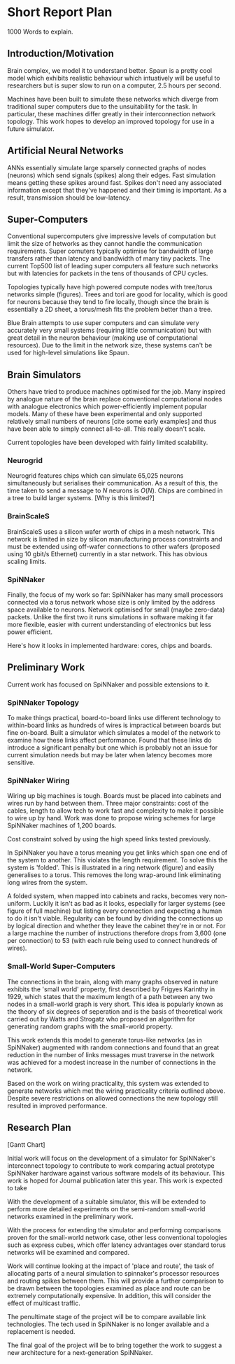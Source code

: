 Short Report Plan
=================

1000 Words to explain.

Introduction/Motivation
-----------------------

Brain complex, we model it to understand better. Spaun is a pretty cool model
which exhibits realistic behaviour which intuatively will be useful to
researchers but is super slow to run on a computer, 2.5 hours per second.

Machines have been built to simulate these networks which diverge from
traditional super computers due to the unsuitability for the task. In
particular, these machines differ greatly in their interconnection network
topology. This work hopes to develop an improved topology for use in a future
simulator.

Artificial Neural Networks
--------------------------

ANNs essentially simulate large sparsely connected graphs of nodes (neurons)
which send signals (spikes) along their edges. Fast simulation means getting
these spikes around fast. Spikes don't need any associated information except
that they've happened and their timing is important. As a result, transmission
should be low-latency.

Super-Computers
---------------

Conventional supercomputers give impressive levels of computation but limit the
size of hetworks as they cannot handle the communication requirements. Super
comuters typically optimise for bandwidth of large transfers rather than latency
and bandwidth of many tiny packets. The current Top500 list of leading super
computers all feature such networks but with latencies for packets in the tens
of thousands of CPU cycles.

Topologies typically have high powered compute nodes with tree/torus networks
simple (figures). Trees and tori are good for locality, which is good for
neurons because they tend to fire locally, though since the brain is essentially
a 2D sheet, a torus/mesh fits the problem better than a tree.

Blue Brain attempts to use super computers and can simulate very accurately very
small systems (requiring little communication) but with great detail in the
neuron behaviour (making use of computational resources). Due to the limit in
the network size, these systems can't be used for high-level simulations like
Spaun.

Brain Simulators
----------------

Others have tried to produce machines optimised for the job. Many inspired by
analogue nature of the brain replace conventional computational nodes with
analogue electronics which power-efficiently implement popular models. Many of
these have been experimental and only supported relatively small numbers of
neurons [cite some early examples] and thus have been able to simply connect
all-to-all. This really doesn't scale.

Current topologies have been developed with fairly limited scalability.

### Neurogrid

Neurogrid features chips which can simulate 65,025 neurons simultaneously but
serialises their communication. As a result of this, the time taken to send a
message to $N$ neurons is $O(N)$. Chips are combined in a tree to build larger
systems. [Why is this limited?]

### BrainScaleS

BrainScaleS uses a silicon wafer worth of chips in a mesh network. This network
is limited in size by silicon manufacturing process constraints and must be
extended using off-wafer connections to other wafers (proposed using 10 gbit/s
Ethernet) currently in a star network. This has obvious scaling limits.

### SpiNNaker

Finally, the focus of my work so far: SpiNNaker has many small processors
connected via a torus network whose size is only limited by the address space
available to neurons. Network optimised for small (maybe zero-data) packets.
Unlike the first two it runs simulations in software making it far more
flexible, easier with current understanding of electronics but less power
efficient.

Here's how it looks in implemented hardware: cores, chips and boards.

Preliminary Work
----------------

Current work has focused on SpiNNaker and possible extensions to it.

### SpiNNaker Topology

To make things practical, board-to-board links use different technology to
within-board links as hundreds of wires is impractical between boards but fine
on-board. Built a simulator which simulates a model of the network to examine
how these links affect performance. Found that these links do introduce a
significant penalty but one which is probably not an issue for current
simulation needs but may be later when latency becomes more sensitive.

### SpiNNaker Wiring

Wiring up big machines is tough. Boards must be placed into cabinets and wires
run by hand between them. Three major constraints: cost of the cables, length to
allow tech to work fast and complexity to make it possible to wire up by hand.
Work was done to propose wiring schemes for large SpiNNaker machines of 1,200
boards.

Cost constraint solved by using the high speed links tested previously.

In SpiNNaker you have a torus meaning you get links which span one end of the
system to another. This violates the length requirement. To solve this the
system is 'folded'. This is illustrated in a ring network (figure) and easily
generalises to a torus. This removes the long wrap-around link eliminating long
wires from the system.

A folded system, when mapped into cabinets and racks, becomes very non-uniform.
Luckily it isn't as bad as it looks, especially for larger systems (see figure
of full machine) but listing every connection and expecting a human to do it
isn't viable. Regularity can be found by dividing the connections up by logical
direction and whether they leave the cabinet they're in or not. For a large
machine the number of instructions therefore drops from 3,600 (one per
connection) to 53 (with each rule being used to connect hundreds of wires).

### Small-World Super-Computers

The connections in the brain, along with many graphs observed in nature exhibits
the 'small world' property, first described by Frigyes Karinthy in 1929, which
states that the maximum length of a path between any two nodes in a small-world
graph is very short. This idea is popularly known as the theory of six degrees
of seperation and is the basis of theoretical work carried out by Watts and
Strogatz who proposed an algorithm for generating random graphs with the
small-world property.

This work extends this model to generate torus-like networks (as in SpiNNaker)
augmented with random connections and found that an great reduction in the
number of links messages must traverse in the network was achieved for a modest
increase in the number of connections in the network.

Based on the work on wiring practicality, this system was extended to generate
networks which met the wiring practicality criteria outlined above. Despite
severe restrictions on allowed connections the new topology still resulted in
improved performance.

Research Plan
-------------

[Gantt Chart]

Initial work will focus on the development of a simulator for SpiNNaker's
interconnect topology to contribute to work comparing actual prototype SpiNNaker
hardware against various software models of its behaviour. This work is hoped
for Journal publication later this year. This work is expected to take 

With the development of a suitable simulator, this will be extended to perform
more detailed experiments on the semi-random small-world networks examined in
the preliminary work.

With the process for extending the simulator and performing comparisons proven
for the small-world network case, other less conventional topologies such as
express cubes, which offer latency advantages over standard torus networks will
be examined and compared.

Work will continue looking at the impact of 'place and route', the task of
allocating parts of a neural simulation to spinnaker's processor resources and
routing spikes between them. This will provide a further comparison to be drawn
between the topologies examined as place and route can be extremely
computationally expensive. In addition, this will consider the effect of
multicast traffic.

The penultimate stage of the project will be to compare available link
technologies. The tech used in SpiNNaker is no longer available and a
replacement is needed.

The final goal of the project will be to bring together the work to suggest a
new architecture for a next-generation SpiNNaker.
